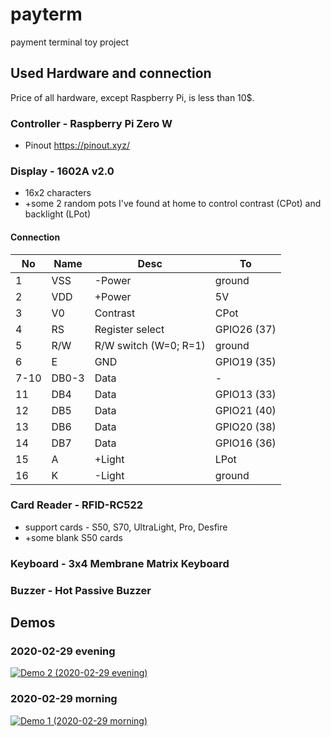 # payterm
payment terminal toy project

## Used Hardware and connection
Price of all hardware, except Raspberry Pi, is less than 10$.
### Controller - Raspberry Pi Zero W
 - Pinout https://pinout.xyz/
### Display - 1602A v2.0
 - 16x2 characters
 - +some 2 random pots I've found at home to control contrast (CPot) and backlight (LPot)
#### Connection

| No   | Name  | Desc                   | To          |
| -    | -     | -                      | -           |
| 1    | VSS   | -Power                 | ground      |
| 2    | VDD   | +Power                 | 5V          |
| 3    | V0    | Contrast               | CPot        |
| 4    | RS    | Register select        | GPIO26 (37) |
| 5    | R/W   | R/W switch (W=0; R=1)  | ground      |
| 6    | E     | GND                    | GPIO19 (35) |
| 7-10 | DB0-3 | Data                   | -           |
| 11   | DB4   | Data                   | GPIO13 (33) |
| 12   | DB5   | Data                   | GPIO21 (40) |
| 13   | DB6   | Data                   | GPIO20 (38) |
| 14   | DB7   | Data                   | GPIO16 (36) |
| 15   | A     | +Light                 | LPot        |
| 16   | K     | -Light                 | ground      |

### Card Reader - RFID-RC522
 - support cards - S50, S70, UltraLight, Pro, Desfire
 - +some blank S50 cards
### Keyboard - 3x4 Membrane Matrix Keyboard
### Buzzer - Hot Passive Buzzer

## Demos
### 2020-02-29 evening
[![Demo 2 (2020-02-29 evening)](http://img.youtube.com/vi/qaHyFebox_I/0.jpg)](http://www.youtube.com/watch?v=qaHyFebox_I)

### 2020-02-29 morning
[![Demo 1 (2020-02-29 morning)](http://img.youtube.com/vi/ukjnKA4MB-E/0.jpg)](http://www.youtube.com/watch?v=ukjnKA4MB-E)
